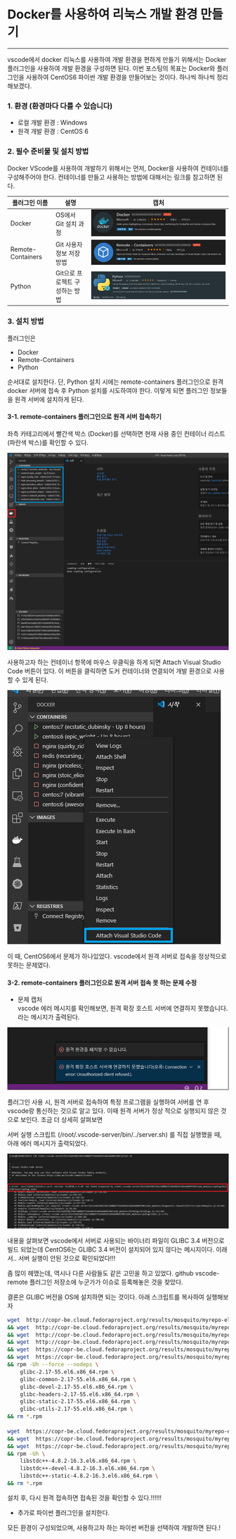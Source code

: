 Docker를 사용하여 리눅스 개발 환경 만들기
============   
* * *  

vscode에서 docker 리눅스를 사용하여 개발 환경을 편하게 만들기 위해서는 Docker 플러그인을 사용하여 개발 환경을 구성하면 된다. 이번 포스팅의 목표는 Docker와 플러그인을 사용하여 CentOS6 파이썬 개발 환경을 만들어보는 것이다. 하나씩 하나씩 정리해보겠다.



### 1. 환경 (환경마다 다를 수 있습니다)
- 로컬 개발 환경 : Windows
- 원격 개발 환경 : CentOS 6


### 2. 필수 준비물 및 설치 방법
Docker VScode를 사용하여 개발하기 위해서는 먼저, Docker을 사용하여 컨테이너를 구성해주어야 한다. 컨테이너를 만들고 사용하는 방법에 대해서는 링크를 참고하면 된다.

|플러그인 이름|설명|캡처|
|---------------|---|---------------------|
|Docker|OS에서 Git 설치 과정|![ex_screenshot](./assets//docker-plugin.png) |
|Remote-Containers|Git 사용자 정보 저장 방법|![ex_screenshot](./assets//Remote-Containers.png) |
|Python|Git으로 프로젝트 구성하는 방법| ![ex_screenshot](./assets//python-plugin.png) |


### 3. 설치 방법
플러그인은 
- Docker
- Remote-Containers
- Python 

순서대로 설치한다. 단, Python 설치 시에는 remote-containers 플러그인으로 원격 docker 서버에 접속 후 Python 설치를 시도하여야 한다. 이렇게 되면 플러그인 정보들을 원격 서버에 설치하게 된다.

#### 3-1. remote-containers 플러그인으로 원격 서버 접속하기

좌측 카테고리에서 빨간색 박스 (Docker)를 선택하면 현재 사용 중인 컨테이너 리스트 (파란색 박스)를 확인할 수 있다.

![ex_screenshot](./assets//Remote-Containers-Install.png)

사용하고자 하는 컨테이너 항목에 마우스 우클릭을 하게 되면 Attach Visual Studio Code 버튼이 있다. 이 버튼을 클릭하면 도커 컨테이너와 연결되어 개발 환경으로 사용할 수 있게 된다.

![ex_screenshot](./assets//Remote-Containers-Attach.png)

이 때, CentOS6에서 문제가 하나있었다. vscode에서 원격 서버로 접속을 정상적으로 못하는 문제였다.

#### 3-2. remote-containers 플러그인으로 원격 서버 접속 못 하는 문제 수정

- 문제 캡처  
vscode 에러 메시지를 확인해보면, 원격 확장 호스트 서버에 연결하지 못했습니다. 라는 메시지가 출력된다.

![ex_screenshot](./assets//Problem.png)

플러그인 사용 시, 원격 서버로 접속하여 특정 프로그램을 실행하여 서버를 연 후 vscode랑 통신하는 것으로 알고 있다. 이때 원격 서버가 정상 적으로 실행되지 않은 것으로 보인다. 조금 더 상세히 살펴보면

서버 실행 스크립트 (/root/.vscode-server/bin/../server.sh) 를 직접 실행했을 때, 아래 에러 메시지가 출력되었다.

![ex_screenshot](./assets//Remote-Containers-Fail.png)

내용을 살펴보면 vscode에서 서버로 사용되는 바이너리 파일이 GLIBC 3.4 버전으로 빌드 되었는데 CentOS6는 GLIBC 3.4 버전이 설치되어 있지 않다는 메시지이다. 이래서.. 서버 실행이 안된 것으로 확인되었다!!!

좀 많이 헤맸는데, 역시나 다른 사람들도 같은 고민을 하고 있었다. github vscode-remote 플러그인 저장소에 누군가가 이슈로 등록해놓은 것을 찾았다.

결론은 GLIBC 버전을 OS에 설치하면 되는 것이다. 아래 스크립트를 복사하여 실행해보자

``` bash
wget  http://copr-be.cloud.fedoraproject.org/results/mosquito/myrepo-el6/epel-6-x86_64/glibc-2.17-55.fc20/glibc-2.17-55.el6.x86_64.rpm \
&& wget  http://copr-be.cloud.fedoraproject.org/results/mosquito/myrepo-el6/epel-6-x86_64/glibc-2.17-55.fc20/glibc-common-2.17-55.el6.x86_64.rpm \
&& wget  http://copr-be.cloud.fedoraproject.org/results/mosquito/myrepo-el6/epel-6-x86_64/glibc-2.17-55.fc20/glibc-devel-2.17-55.el6.x86_64.rpm \
&& wget  http://copr-be.cloud.fedoraproject.org/results/mosquito/myrepo-el6/epel-6-x86_64/glibc-2.17-55.fc20/glibc-headers-2.17-55.el6.x86_64.rpm \
&& wget  https://copr-be.cloud.fedoraproject.org/results/mosquito/myrepo-el6/epel-6-x86_64/glibc-2.17-55.fc20/glibc-utils-2.17-55.el6.x86_64.rpm \
&& wget  https://copr-be.cloud.fedoraproject.org/results/mosquito/myrepo-el6/epel-6-x86_64/glibc-2.17-55.fc20/glibc-static-2.17-55.el6.x86_64.rpm \
&& rpm -Uh --force --nodeps \
    glibc-2.17-55.el6.x86_64.rpm \
    glibc-common-2.17-55.el6.x86_64.rpm \
    glibc-devel-2.17-55.el6.x86_64.rpm \
    glibc-headers-2.17-55.el6.x86_64.rpm \
    glibc-static-2.17-55.el6.x86_64.rpm \
    glibc-utils-2.17-55.el6.x86_64.rpm \
&& rm *.rpm

wget  https://copr-be.cloud.fedoraproject.org/results/mosquito/myrepo-el6/epel-6-x86_64/gcc-4.8.2-16.3.fc20/libstdc++-4.8.2-16.3.el6.x86_64.rpm \
&& wget  https://copr-be.cloud.fedoraproject.org/results/mosquito/myrepo-el6/epel-6-x86_64/gcc-4.8.2-16.3.fc20/libstdc++-devel-4.8.2-16.3.el6.x86_64.rpm \
&& wget  https://copr-be.cloud.fedoraproject.org/results/mosquito/myrepo-el6/epel-6-x86_64/gcc-4.8.2-16.3.fc20/libstdc++-static-4.8.2-16.3.el6.x86_64.rpm \
&& rpm -Uh \
    libstdc++-4.8.2-16.3.el6.x86_64.rpm \
    libstdc++-devel-4.8.2-16.3.el6.x86_64.rpm \
    libstdc++-static-4.8.2-16.3.el6.x86_64.rpm \
&& rm *.rpm
```

설치 후, 다시 원격 접속하면 접속된 것을 확인할 수 있다.!!!!!!

 

- 추가로 파이썬 플러그인을 설치한다.

 

모든 환경이 구성되었으며, 사용하고자 하는 파이썬 버전을 선택하여 개발하면 된다.!